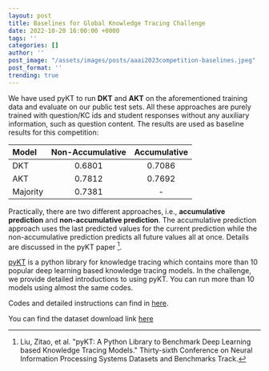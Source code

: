 ```yaml
---
layout: post
title: Baselines for Global Knowledge Tracing Challenge 
date: 2022-10-20 16:00:00 +0000
tags: ''
categories: []
author: ''
post_image: "/assets/images/posts/aaai2023competition-baselines.jpeg"
post_format: ''
trending: true
---
```

We have used pyKT to run **DKT** and **AKT** on the aforementioned training data and evaluate on our public test sets. All these approaches are purely trained with question/KC ids and student responses without any auxiliary information, such as question content. The results are used as baseline results for this competition:



| Model    | Non-Accumulative | Accumulative |
| :------- | :--------------: | :----------: |
| DKT      |      0.6801      |    0.7086    |
| AKT      |      0.7812      |    0.7692    |
| Majority |      0.7381      |      -       |


Practically, there are two different approaches, i.e., **accumulative prediction** and **non-accumulative prediction**. The accumulative prediction approach uses the last predicted values for the current prediction while the non-accumulative prediction predicts all future values all at once. Details are discussed in the pyKT paper [^1].


[pyKT](https://pykt.org/) is a python library for knowledge tracing which contains more than 10 popular deep learning based knowledge tracing models. In the challenge, we provide detailed introductions to using pyKT. You can run more than 10 models using almost the same codes.

Codes and detailed instructions can find in [here](https://github.com/pykt-team/pykt-toolkit/tree/main/examples/competitions/aaai2023_competition).

You can find the dataset download link [here](http://ai4ed.cc/competitions/aaai2023competition)

[^1]: Liu, Zitao, et al. "pyKT: A Python Library to Benchmark Deep Learning based Knowledge Tracing Models." Thirty-sixth Conference on Neural Information Processing Systems Datasets and Benchmarks Track.